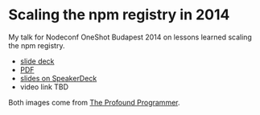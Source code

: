 # Scaling the npm registry in 2014

My talk for Nodeconf OneShot Budapest 2014 on lessons learned scaling the npm registry.

* [slide deck](scaling-registry.md)  
* [PDF](scaling-registry.pdf)
* [slides on SpeakerDeck](https://speakerdeck.com/ceejbot/devops-at-npm-scaling-the-registry)
* video link TBD

Both images come from [The Profound Programmer](http://theprofoundprogrammer.com).
